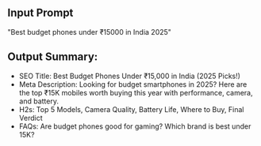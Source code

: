 ## Input Prompt
"Best budget phones under ₹15000 in India 2025"

## Output Summary:
- SEO Title: Best Budget Phones Under ₹15,000 in India (2025 Picks!)
- Meta Description: Looking for budget smartphones in 2025? Here are the top ₹15K mobiles worth buying this year with performance, camera, and battery.
- H2s: Top 5 Models, Camera Quality, Battery Life, Where to Buy, Final Verdict
- FAQs: Are budget phones good for gaming? Which brand is best under 15K?
